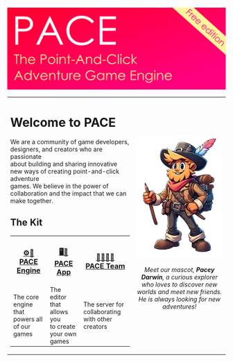 ![banner](https://raw.githubusercontent.com/pace-kit/.github/main/profile/banner_free.png)

<!--

**Here are some ideas to get you started:**

🙋‍♀️ A short introduction - what is your organization all about?
🌈 Contribution guidelines - how can the community get involved?
👩‍💻 Useful resources - where can the community find your docs? Is there anything else the community should know?
🍿 Fun facts - what does your team eat for breakfast?
🧙 Remember, you can do mighty things with the power of [Markdown](https://docs.github.com/github/writing-on-github/getting-started-with-writing-and-formatting-on-github/basic-writing-and-formatting-syntax)
-->

<table border="0">
 <tr>
    <td>
		<h1>Welcome to PACE</h1>
		<p>
			We are a community of game developers, designers, and creators who are passionate <br/>
			about building and sharing innovative new ways of creating point-and-click adventure <br/>
			games. We believe in the power of collaboration and the impact that we can make together.
		</p>
		<h2>The Kit</h2>
		<table>
			<tr>
				<th><h3 align="center"><a href="https://github.com/pace-kit/pace_core">⚙️🚀<br/>PACE Engine</a></h3></th>
				<th><h3 align="center"><a href="https://github.com/pace-kit/pace_app">🖥️🎨<br/>PACE App</a></h3></th>
				<th><h3 align="center"><a href="https://github.com/pace-kit/pace_server">🙍🤝🙎‍♂️<br/>PACE Team</a></h3></th>
			</tr>
			<tr>
				<td>The core engine that <br/>  powers all of our games</td>
				<td>The editor that allows you <br/> to create your own games</td>
				<td>The server for collaborating <br/> with other creators</td>
			</tr>
		</table>
	</td>
    <td align="center">
		<img alt="mascot" src="https://raw.githubusercontent.com/pace-kit/.github/main/profile/mascot_standing.png" width="280px">
		<p>
			<em>Meet our mascot, <b>Pacey Darwin</b>, a curious explorer who loves to discover new worlds and meet new friends. He is always looking for new adventures!</em>
		</p>
	</td>
 </tr>
</table>
